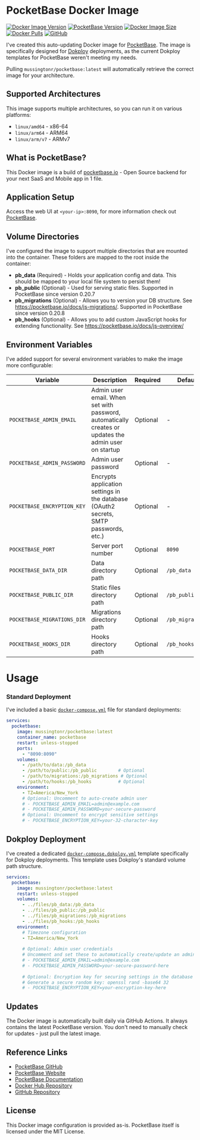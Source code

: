 

# PocketBase Docker Image

[![Docker Image Version](https://img.shields.io/docker/v/mussingtonr/pocketbase?sort=semver&label=version&style=for-the-badge&logo=docker&logoColor=white)](https://hub.docker.com/r/mussingtonr/pocketbase)
[![PocketBase Version](https://img.shields.io/badge/pocketbase-v0.30.1-blue?style=for-the-badge&logo=pocketbase&logoColor=white)](https://github.com/pocketbase/pocketbase)
[![Docker Image Size](https://img.shields.io/docker/image-size/mussingtonr/pocketbase/latest?label=image%20size&style=for-the-badge&logo=docker&logoColor=white)](https://hub.docker.com/r/mussingtonr/pocketbase)
[![Docker Pulls](https://img.shields.io/docker/pulls/mussingtonr/pocketbase?style=for-the-badge&logo=docker&logoColor=white)](https://hub.docker.com/r/mussingtonr/pocketbase)
[![GitHub](https://img.shields.io/github/license/mussingtonr/pocketbase-docker-dokploy-template?style=for-the-badge&logo=github&logoColor=white)](https://github.com/mussingtonr/pocketbase-docker-dokploy-template)

I've created this auto-updating Docker image for [PocketBase](https://pocketbase.io). The image is specifically designed for [Dokploy](https://dokploy.com) deployments, as the current Dokploy templates for PocketBase weren't meeting my needs.

Pulling `mussingtonr/pocketbase:latest` will automatically retrieve the correct image for your architecture.

## Supported Architectures

This image supports multiple architectures, so you can run it on various platforms:

- `linux/amd64` - x86-64 
- `linux/arm64` - ARM64
- `linux/arm/v7` - ARMv7

## What is PocketBase?

This Docker image is a build of [pocketbase.io](https://pocketbase.io) - Open Source backend for your next SaaS and Mobile app in 1 file.

## Application Setup

Access the web UI at `<your-ip>:8090`, for more information check out [PocketBase](https://pocketbase.io).

## Volume Directories

I've configured the image to support multiple directories that are mounted into the container. These folders are mapped to the root inside the container:

- **pb_data** (Required) - Holds your application config and data. This should be mapped to your local file system to persist them!
- **pb_public** (Optional) - Used for serving static files. Supported in PocketBase since version 0.20.7
- **pb_migrations** (Optional) - Allows you to version your DB structure. See https://pocketbase.io/docs/js-migrations/. Supported in PocketBase since version 0.20.8
- **pb_hooks** (Optional) - Allows you to add custom JavaScript hooks for extending functionality. See https://pocketbase.io/docs/js-overview/

## Environment Variables

I've added support for several environment variables to make the image more configurable:

| Variable | Description | Required | Default |
|----------|-------------|----------|---------|
| `POCKETBASE_ADMIN_EMAIL` | Admin user email. When set with password, automatically creates or updates the admin user on startup | Optional | - |
| `POCKETBASE_ADMIN_PASSWORD` | Admin user password | Optional | - |
| `POCKETBASE_ENCRYPTION_KEY` | Encrypts application settings in the database (OAuth2 secrets, SMTP passwords, etc.) | Optional | - |
| `POCKETBASE_PORT` | Server port number | Optional | `8090` |
| `POCKETBASE_DATA_DIR` | Data directory path | Optional | `/pb_data` |
| `POCKETBASE_PUBLIC_DIR` | Static files directory path | Optional | `/pb_public` |
| `POCKETBASE_MIGRATIONS_DIR` | Migrations directory path | Optional | `/pb_migrations` |
| `POCKETBASE_HOOKS_DIR` | Hooks directory path | Optional | `/pb_hooks` |

# Usage

### Standard Deployment

I've included a basic [`docker-compose.yml`](https://github.com/mussingtonr/pocketbase-docker-dokploy-template/blob/main/docker-compose.example.yml) file for standard deployments:

```yaml
services:
  pocketbase:
    image: mussingtonr/pocketbase:latest
    container_name: pocketbase
    restart: unless-stopped
    ports:
      - "8090:8090"
    volumes:
      - /path/to/data:/pb_data
      - /path/to/public:/pb_public        # Optional
      - /path/to/migrations:/pb_migrations # Optional
      - /path/to/hooks:/pb_hooks          # Optional
    environment:
      - TZ=America/New_York
      # Optional: Uncomment to auto-create admin user
      # - POCKETBASE_ADMIN_EMAIL=admin@example.com
      # - POCKETBASE_ADMIN_PASSWORD=your-secure-password
      # Optional: Uncomment to encrypt sensitive settings
      # - POCKETBASE_ENCRYPTION_KEY=your-32-character-key
```

## Dokploy Deployment

I've created a dedicated [`docker-compose.dokploy.yml`](https://github.com/mussingtonr/pocketbase-docker-dokploy-template/blob/main/docker-compose.dokploy.yml) template specifically for Dokploy deployments. This template uses Dokploy's standard volume path structure.

```yaml
services:
  pocketbase:
    image: mussingtonr/pocketbase:latest
    restart: unless-stopped
    volumes:
      - ../files/pb_data:/pb_data
      - ../files/pb_public:/pb_public
      - ../files/pb_migrations:/pb_migrations
      - ../files/pb_hooks:/pb_hooks
    environment:
      # Timezone configuration
      - TZ=America/New_York
      
      # Optional: Admin user credentials
      # Uncomment and set these to automatically create/update an admin user
      # - POCKETBASE_ADMIN_EMAIL=admin@example.com
      # - POCKETBASE_ADMIN_PASSWORD=your-secure-password-here
      
      # Optional: Encryption key for securing settings in the database
      # Generate a secure random key: openssl rand -base64 32
      # - POCKETBASE_ENCRYPTION_KEY=your-encryption-key-here
```

## Updates

The Docker image is automatically built daily via GitHub Actions. It always contains the latest PocketBase version. You don't need to manually check for updates - just pull the latest image.

## Reference Links

- [PocketBase GitHub](https://github.com/pocketbase/pocketbase)
- [PocketBase Website](https://pocketbase.io)
- [PocketBase Documentation](https://pocketbase.io/docs/)
- [Docker Hub Repository](https://hub.docker.com/r/mussingtonr/pocketbase)
- [GitHub Repository](https://github.com/mussingtonr/pocketbase-docker-dokploy-template)

## License

This Docker image configuration is provided as-is. PocketBase itself is licensed under the MIT License.

